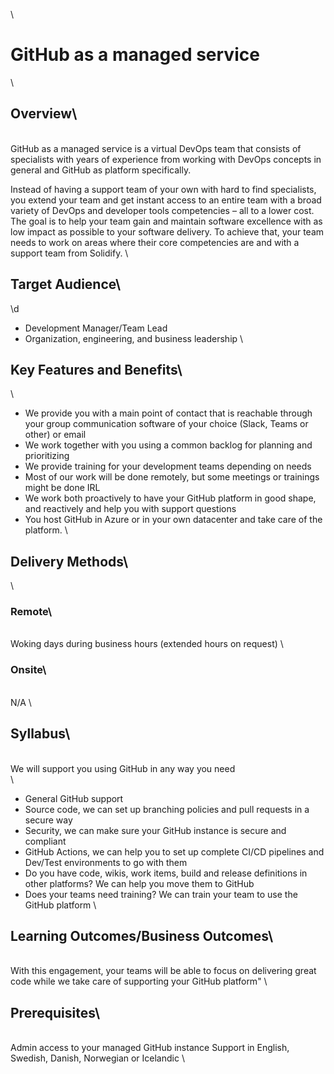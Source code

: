 
\
# GitHub as a managed service
\
## Overview\
\
GitHub as a managed service is a virtual DevOps team that consists of specialists with years of experience from working with DevOps concepts in general and GitHub as platform specifically. 

Instead of having a support team of your own with hard to find specialists, you extend your team and get instant access to an entire team with a broad variety of DevOps and developer tools competencies – all to a lower cost.
The goal is to help your team gain and maintain software excellence with as low impact as possible to your software delivery. To achieve that, your team needs to work on areas where their core competencies are and with a support team from Solidify.
\
## Target Audience\
\d
- Development Manager/Team Lead
- Organization, engineering, and business leadership
\
## Key Features and Benefits\
\
- We provide you with a main point of contact that is reachable through your group communication software of your choice (Slack, Teams or other) or email
- We work together with you using a common backlog for planning and prioritizing
- We provide training for your development teams depending on needs
- Most of our work will be done remotely, but some meetings or trainings might be done IRL
- We work both proactively to have your GitHub platform in good shape, and reactively and help you with support questions
- You host GitHub in Azure or in your own datacenter and take care of the platform. 
\
## Delivery Methods\
\
### Remote\
\
Woking days during business hours (extended hours on request)
\
### Onsite\
\
N/A
\
## Syllabus\
\
We will support you using GitHub in any way you need\
\
- General GitHub support
- Source code, we can set up branching policies and pull requests in a secure way
- Security, we can make sure your GitHub instance is secure and compliant
- GitHub Actions, we can help you to set up complete CI/CD pipelines and Dev/Test environments to go with them
- Do you have code, wikis, work items, build and release definitions in other platforms? We can help you move them to GitHub
- Does your teams need training? We can train your team to use the GitHub platform
\
## Learning Outcomes/Business Outcomes\
\
With this engagement, your teams will be able to focus on delivering great code while we take care of supporting your GitHub platform"
\
## Prerequisites\
\
Admin access to your managed GitHub instance
Support in English, Swedish, Danish, Norwegian or Icelandic
\
